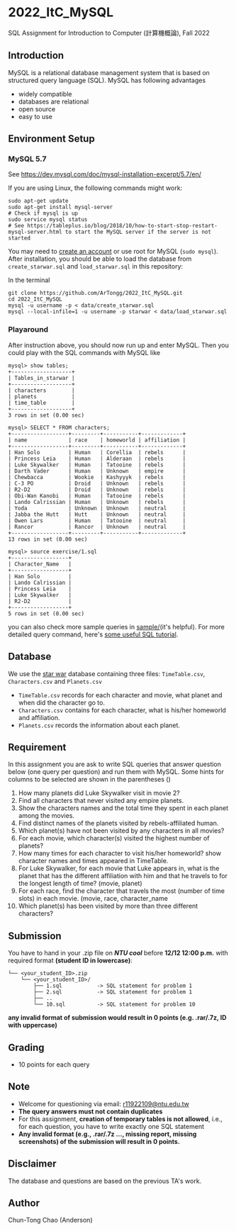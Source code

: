 # 2022_ItC_MySQL
SQL Assignment for Introduction to Computer (計算機概論), Fall 2022

## Introduction
MySQL is a relational database management system that is based on structured query language (SQL). MySQL has following advantages
- widely compatible
- databases are relational
- open source 
- easy to use

## Environment Setup

### MySQL 5.7

See https://dev.mysql.com/doc/mysql-installation-excerpt/5.7/en/

If you are using Linux, the following commands might work:
```
sudo apt-get update
sudo apt-get install mysql-server
# Check if mysql is up
sudo service mysql status
# See https://tableplus.io/blog/2018/10/how-to-start-stop-restart-mysql-server.html to start the MySQL server if the server is not started
```

You may need to [create an account](https://dev.mysql.com/doc/refman/5.5/en/adding-users.html) or use root for MySQL (`sudo mysql`).
After installation, you should be able to load the database from `create_starwar.sql` and `load_starwar.sql` in this repository:

In the terminal
```
git clone https://github.com/ArTongg/2022_ItC_MySQL.git
cd 2022_ItC_MySQL
mysql -u username -p < data/create_starwar.sql
mysql --local-infile=1 -u username -p starwar < data/load_starwar.sql
```

### Playaround
After instruction above, you should now run up and enter MySQL. Then you could play with the SQL commands with MySQL like
```
mysql> show tables;
+-------------------+
| Tables_in_starwar |
+-------------------+
| characters        |
| planets           |
| time_table        |
+-------------------+
3 rows in set (0.00 sec)

mysql> SELECT * FROM characters;
+------------------+---------+-----------+-------------+
| name             | race    | homeworld | affiliation |
+------------------+---------+-----------+-------------+
| Han Solo         | Human   | Corellia  | rebels      |
| Princess Leia    | Human   | Alderaan  | rebels      |
| Luke Skywalker   | Human   | Tatooine  | rebels      |
| Darth Vader      | Human   | Unknown   | empire      |
| Chewbacca        | Wookie  | Kashyyyk  | rebels      |
| C-3 PO           | Droid   | Unknown   | rebels      |
| R2-D2            | Droid   | Unknown   | rebels      |
| Obi-Wan Kanobi   | Human   | Tatooine  | rebels      |
| Lando Calrissian | Human   | Unknown   | rebels      |
| Yoda             | Unknown | Unknown   | neutral     |
| Jabba the Hutt   | Hutt    | Unknown   | neutral     |
| Owen Lars        | Human   | Tatooine  | neutral     |
| Rancor           | Rancor  | Unknown   | neutral     |
+------------------+---------+-----------+-------------+
13 rows in set (0.00 sec)

mysql> source exercise/1.sql
+------------------+
| Character_Name   |
+------------------+
| Han Solo         |
| Lando Calrissian |
| Princess Leia    |
| Luke Skywalker   |
| R2-D2            |
+------------------+
5 rows in set (0.00 sec)
```
you can also check more sample queries in [sample/](sample/)(it's helpful). For more detailed query command, here's [some useful SQL tutorial](https://www.w3schools.com/sql/).

## Database
We use the [star war](https://www.starwars.com/databank) database containing three files: ``TimeTable.csv``, ``Characters.csv`` and ``Planets.csv``
- ``TimeTable.csv`` records for each character and movie, what planet and when did the character go to.
- ``Characters.csv`` contains for each character, what is his/her homeworld and affiliation.
- ``Planets.csv`` records the information about each planet.

## Requirement
In this assignment you are ask to write SQL queries that answer question below (one query per question) and run them with MySQL. Some hints for columns to be selected are shown in the parentheses ()
1. How many planets did Luke Skywalker visit in movie 2?
2. Find all characters that never visited any empire planets.
3. Show the characters names and the total time they spent in each planet among the movies.
4. Find distinct names of the planets visited by rebels-affiliated human.
5. Which planet(s) have not been visited by any characters in all movies?
6. For each movie, which character(s) visited the highest number of planets?
7. How many times for each character to visit his/her homeworld? show character names and times appeared in TimeTable.
8. For Luke Skywalker, for each movie that Luke appears in, what is the planet that has the different affiliation with him and that he travels to for the longest length of time? (movie, planet)
9. For each race, find the character that travels the most (number of time slots) in each movie. (movie, race, character_name
10. Which planet(s) has been visited by more than three different characters?

## Submission
You have to hand in your .zip file on ***NTU cool*** before **12/12 12:00 p.m.** with required format **(student ID in lowercase)**:
```
└── <your_student_ID>.zip
    └── <your_student_ID>/
        ├── 1.sql           -> SQL statement for problem 1
        ├── 2.sql           -> SQL statement for problem 1
        ├── ..
        └── 10.sql          -> SQL statement for problem 10
```
**any invalid format of submission would result in 0 points (e.g. .rar/.7z, ID with uppercase)**

## Grading 
* 10 points for each query 

## Note
- Welcome for questioning via email: r11922109@ntu.edu.tw
- **The query answers must not contain duplicates**
- For this assignment, **creation of temporary tables is not allowed**, i.e., for each question, you have to write exactly one SQL statement
- **Any invalid format (e.g., .rar/.7z ..., missing report, missing screenshots) of the submission will result in 0 points.**

## Disclaimer
The database and questions are based on the previous TA's work.

## Author
Chun-Tong Chao (Anderson)
